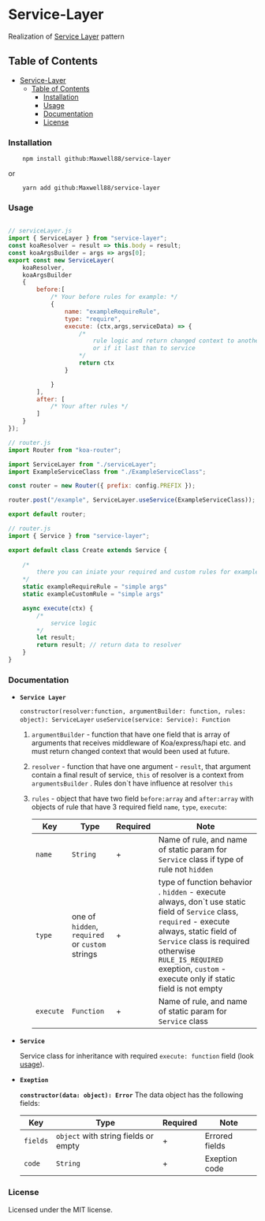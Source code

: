 # Service-Layer

Realization of [Service Layer](https://en.wikipedia.org/wiki/Service_layer) pattern

## Table of Contents

- [Service-Layer](#service-layer)
  - [Table of Contents](#table-of-contents)
    - [Installation](#installation)
    - [Usage](#usage)
    - [Documentation](#documentation)
    - [License](#license)

### Installation

<a name="installation"></a>

```shell
    npm install github:Maxwell88/service-layer
```

or

```shell
    yarn add github:Maxwell88/service-layer
```

### Usage

<a name="usage"></a>

```javascript

// serviceLayer.js
import { ServiceLayer } from "service-layer";
const koaResolver = result => this.body = result;
const koaArgsBuilder = args => args[0];
export const new ServiceLayer(
    koaResolver,
    koaArgsBuilder
    {
        before:[
            /* Your before rules for example: */
            {
                name: "exampleRequireRule",
                type: "require",
                execute: (ctx,args,serviceData) => {
                    /*
                        rule logic and return changed context to another rule 
                        or if it last than to service
                    */
                    return ctx
                }

            }
        ],
        after: [
            /* Your after rules */
        ]
    }
});
```

```javascript
// router.js
import Router from "koa-router";

import ServiceLayer from "./serviceLayer";
import ExampleServiceClass from "./ExampleServiceClass";

const router = new Router({ prefix: config.PREFIX });

router.post("/example", ServiceLayer.useService(ExampleServiceClass));

export default router;
```

```javascript
// router.js
import { Service } from "service-layer";

export default class Create extends Service {
    
    /*
        there you can iniate your required and custom rules for example:
    */
    static exampleRequireRule = "simple args"
    static exampleCustomRule = "simple args"

    async execute(ctx) {
        /*
            service logic
        */
        let result;
        return result; // return data to resolver
    }
}
```

### Documentation

<a name="documentationpi"></a>

- **`Service Layer`**

    `constructor(resolver:function, argumentBuilder: function, rules: object): ServiceLayer`
    `useService(service: Service): Function`
  1. `argumentBuilder` - function that have one field that is array of arguments that receives middleware of Koa/express/hapi etc. and must return changed context that would been used at future.
  2. `resolver` - function that have one argument - `result`,  that argument contain a final result of service, `this` of resolver is a context from `argumentsBuilder`  . Rules don\`t have influence at   resolver `this`
  3. `rules` - object that have two field `before:array` and `after:array` with objects of rule that have 3 required field `name`, `type`, `execute`:

        | Key       | Type                                            | Required | Note                                                                                                                                                                                                                                                                      |
        | --------- | ----------------------------------------------- | -------- | ---------------------------------------------------------------------------------------------------------------------------------------------------------------------------------------------------------------------------------------------------------------------- |
        | `name`    | `String`                                        | +        | Name of rule, and name of static param for `Service` class if type of rule not `hidden`                                                                                                                                                                                   |
        | `type`    | one of `hidden`, `required` or `custom` strings | +        | type of function behavior . `hidden` - execute always, don\`t use static field of `Service` class, `required` - execute always, static field of `Service` class is required otherwise `RULE_IS_REQUIRED` exeption, `custom` - execute only if static field is not empty |
        | `execute` | `Function`                                      | +        | Name of rule, and name of static param for `Service` class                                                                                                                                                                                                                 |

- **`Service`**
  
    Service class for inheritance with required `execute: function` field (look [usage](#usage)).


- **`Exeption`**

    **`constructor(data: object): Error`**
    The data object has the following fields:

    | Key      | Type                                 | Required | Note           |
    | -------- | ------------------------------------ | -------- | -------------- |
    | `fields` | `object` with string fields or empty | +        | Errored fields |
    | `code`   | `String`                             | +        | Exeption code  |

### License

<a name="license"></a>

Licensed under the MIT license.
